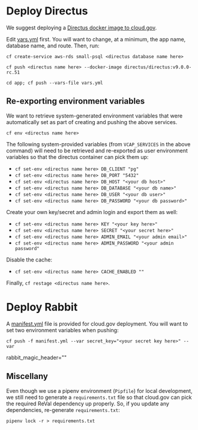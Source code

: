 # Deploy Directus

We suggest deploying a [Directus docker image to cloud.gov](https://cloud.gov/docs/deployment/docker/).

Edit [vars.yml](./app/vars.yml) first. You will want to change, at a minimum, the app name, database name, and route. Then, run:

    cf create-service aws-rds small-psql <directus database name here>

    cf push <directus name here> --docker-image directus/directus:v9.0.0-rc.51

    cd app; cf push --vars-file vars.yml

## Re-exporting environment variables

We want to retrieve system-generated environment variables that were automatically set as part of creating and pushing the above services.

    cf env <directus name here>

The following system-provided variables (from `VCAP_SERVICES` in the above command) will need to be retrieved and re-exported as user environment variables so that the directus container can pick them up:

- `cf set-env <directus name here> DB_CLIENT "pg"`
- `cf set-env <directus name here> DB_PORT "5432"`
- `cf set-env <directus name here> DB_HOST "<your db host>"`
- `cf set-env <directus name here> DB_DATABASE "<your db name>"`
- `cf set-env <directus name here> DB_USER "<your db user>"`
- `cf set-env <directus name here> DB_PASSWORD "<your db password>"`

Create your own key/secret and admin login and export them as well:

- `cf set-env <directus name here> KEY "<your key here>"`
- `cf set-env <directus name here> SECRET "<your secret here>"`
- `cf set-env <directus name here> ADMIN_EMAIL "<your admin email>"`
- `cf set-env <directus name here> ADMIN_PASSWORD "<your admin password"`

Disable the cache:

- `cf set-env <directus name here> CACHE_ENABLED ""`

Finally, `cf restage <directus name here>`.

# Deploy Rabbit

A [manifest.yml](../manifest.yml) file is provided for cloud.gov deployment. You will want to set two environment variables when pushing:

    cf push -f manifest.yml --var secret_key="<your secret key here>" --var
rabbit_magic_header="<rabbit magic header>"

## Miscellany

Even though we use a pipenv environment (`Pipfile`) for local development, we still need to generate a `requirements.txt` file so that cloud.gov can pick the required ReVal dependency up properly. So, if you update any dependencies, re-generate `requirements.txt`:

    pipenv lock -r > requirements.txt
